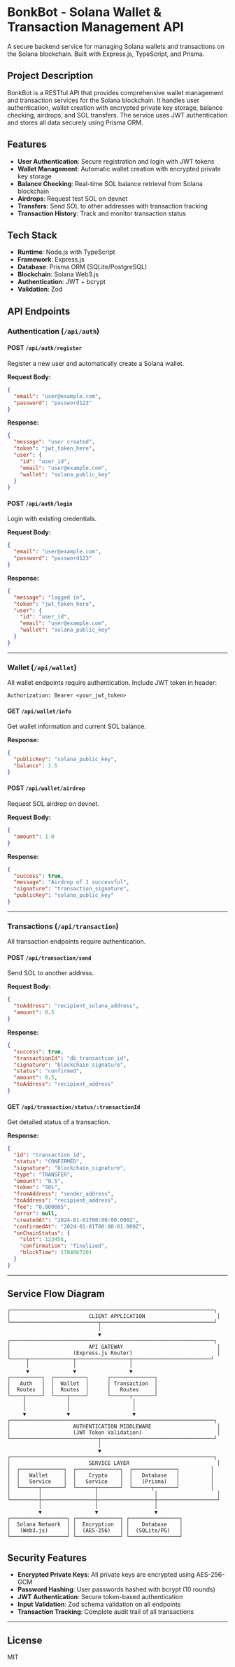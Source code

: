 # BonkBot - Solana Wallet & Transaction Management API

A secure backend service for managing Solana wallets and transactions on the Solana blockchain. Built with Express.js, TypeScript, and Prisma.

## Project Description

BonkBot is a RESTful API that provides comprehensive wallet management and transaction services for the Solana blockchain. It handles user authentication, wallet creation with encrypted private key storage, balance checking, airdrops, and SOL transfers. The service uses JWT authentication and stores all data securely using Prisma ORM.

## Features

- **User Authentication**: Secure registration and login with JWT tokens
- **Wallet Management**: Automatic wallet creation with encrypted private key storage
- **Balance Checking**: Real-time SOL balance retrieval from Solana blockchain
- **Airdrops**: Request test SOL on devnet
- **Transfers**: Send SOL to other addresses with transaction tracking
- **Transaction History**: Track and monitor transaction status

## Tech Stack

- **Runtime**: Node.js with TypeScript
- **Framework**: Express.js
- **Database**: Prisma ORM (SQLite/PostgreSQL)
- **Blockchain**: Solana Web3.js
- **Authentication**: JWT + bcrypt
- **Validation**: Zod

## API Endpoints

### Authentication (`/api/auth`)

#### POST `/api/auth/register`
Register a new user and automatically create a Solana wallet.

**Request Body:**
```json
{
  "email": "user@example.com",
  "password": "password123"
}
```

**Response:**
```json
{
  "message": "user created",
  "token": "jwt_token_here",
  "user": {
    "id": "user_id",
    "email": "user@example.com",
    "wallet": "solana_public_key"
  }
}
```

#### POST `/api/auth/login`
Login with existing credentials.

**Request Body:**
```json
{
  "email": "user@example.com",
  "password": "password123"
}
```

**Response:**
```json
{
  "message": "logged in",
  "token": "jwt_token_here",
  "user": {
    "id": "user_id",
    "email": "user@example.com",
    "wallet": "solana_public_key"
  }
}
```

---

### Wallet (`/api/wallet`)

All wallet endpoints require authentication. Include JWT token in header:
```
Authorization: Bearer <your_jwt_token>
```

#### GET `/api/wallet/info`
Get wallet information and current SOL balance.

**Response:**
```json
{
  "publicKey": "solana_public_key",
  "balance": 1.5
}
```

#### POST `/api/wallet/airdrop`
Request SOL airdrop on devnet.

**Request Body:**
```json
{
  "amount": 1.0
}
```

**Response:**
```json
{
  "success": true,
  "message": "Airdrop of 1 successful",
  "signature": "transaction_signature",
  "publicKey": "solana_public_key"
}
```

---

### Transactions (`/api/transaction`)

All transaction endpoints require authentication.

#### POST `/api/transaction/send`
Send SOL to another address.

**Request Body:**
```json
{
  "toAddress": "recipient_solana_address",
  "amount": 0.5
}
```

**Response:**
```json
{
  "success": true,
  "transactionId": "db_transaction_id",
  "signature": "blockchain_signature",
  "status": "confirmed",
  "amount": 0.5,
  "toAddress": "recipient_address"
}
```

#### GET `/api/transaction/status/:transactionId`
Get detailed status of a transaction.

**Response:**
```json
{
  "id": "transaction_id",
  "status": "CONFIRMED",
  "signature": "blockchain_signature",
  "type": "TRANSFER",
  "amount": "0.5",
  "token": "SOL",
  "fromAddress": "sender_address",
  "toAddress": "recipient_address",
  "fee": "0.000005",
  "error": null,
  "createdAt": "2024-01-01T00:00:00.000Z",
  "confirmedAt": "2024-01-01T00:00:01.000Z",
  "onChainStatus": {
    "slot": 123456,
    "confirmation": "finalized",
    "blockTime": 1704067201
  }
}
```

---

## Service Flow Diagram

```
┌─────────────────────────────────────────────────────────────────┐
│                         CLIENT APPLICATION                       │
└────────────────────────────┬────────────────────────────────────┘
                             │
                             ▼
┌─────────────────────────────────────────────────────────────────┐
│                         API GATEWAY                              │
│                    (Express.js Router)                           │
└─────┬──────────────┬─────────────────┬─────────────────────────┘
      │              │                 │
      ▼              ▼                 ▼
┌──────────┐  ┌──────────┐      ┌──────────────┐
│   Auth   │  │  Wallet  │      │ Transaction  │
│  Routes  │  │  Routes  │      │   Routes     │
└────┬─────┘  └────┬─────┘      └──────┬───────┘
     │             │                    │
     │             │                    │
     ▼             ▼                    ▼
┌─────────────────────────────────────────────────────────────────┐
│                    AUTHENTICATION MIDDLEWARE                     │
│                    (JWT Token Validation)                        │
└────────────────────────────┬────────────────────────────────────┘
                             │
                             ▼
┌─────────────────────────────────────────────────────────────────┐
│                         SERVICE LAYER                            │
│  ┌──────────────┐  ┌──────────────┐  ┌──────────────┐          │
│  │   Wallet     │  │    Crypto    │  │   Database   │          │
│  │   Service    │  │   Service    │  │   (Prisma)   │          │
│  └──────┬───────┘  └──────┬───────┘  └──────┬───────┘          │
│         │                 │                  │                   │
└─────────┼─────────────────┼──────────────────┼───────────────────┘
          │                 │                  │
          ▼                 ▼                  ▼
┌──────────────────┐ ┌──────────────┐ ┌────────────────┐
│  Solana Network  │ │  Encryption  │ │    Database    │
│   (Web3.js)      │ │  (AES-256)   │ │  (SQLite/PG)   │
└──────────────────┘ └──────────────┘ └────────────────┘
```

## Security Features

- **Encrypted Private Keys**: All private keys are encrypted using AES-256-GCM
- **Password Hashing**: User passwords hashed with bcrypt (10 rounds)
- **JWT Authentication**: Secure token-based authentication
- **Input Validation**: Zod schema validation on all endpoints
- **Transaction Tracking**: Complete audit trail of all transactions

---

## License

MIT
